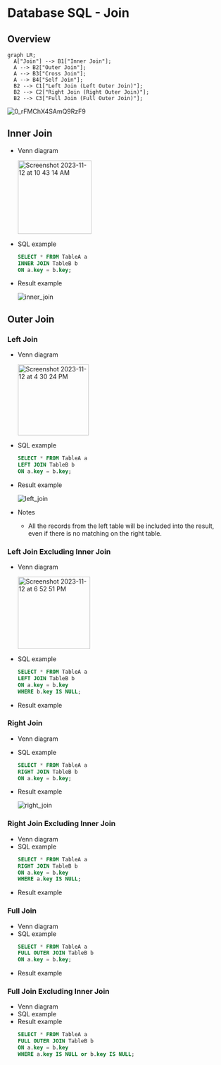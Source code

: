 # Database SQL - Join

## Overview
```mermaid
graph LR;
  A["Join"] --> B1["Inner Join"];
  A --> B2["Outer Join"];
  A --> B3["Cross Join"];
  A --> B4["Self Join"];
  B2 --> C1["Left Join (Left Outer Join)"];
  B2 --> C2["Right Join (Right Outer Join)"];
  B2 --> C3["Full Join (Full Outer Join)"];
```

![0_rFMChX4SAmQ9RzF9](https://github.com/wuyichen24/system-design-knowledge/assets/8989447/60eb4295-671b-497c-b46f-6826e0bbdf8f)

## Inner Join
- Venn diagram

  <img width="167" alt="Screenshot 2023-11-12 at 10 43 14 AM" src="https://github.com/wuyichen24/system-design-knowledge/assets/8989447/db735808-7234-438b-a402-9a2cb5383236">

- SQL example
  ```sql
  SELECT * FROM TableA a
  INNER JOIN TableB b
  ON a.key = b.key;
  ```
- Result example

  ![inner_join](https://github.com/wuyichen24/system-design-knowledge/assets/8989447/3a90e609-7f63-4b9e-bee0-d9c65a1f1f00)

## Outer Join
### Left Join
- Venn diagram

  <img width="161" alt="Screenshot 2023-11-12 at 4 30 24 PM" src="https://github.com/wuyichen24/system-design-knowledge/assets/8989447/69652a5e-baf3-489a-b2b8-4273e75fb7e3">

- SQL example
  ```sql
  SELECT * FROM TableA a
  LEFT JOIN TableB b
  ON a.key = b.key;
  ```
- Result example

  ![left_join](https://github.com/wuyichen24/system-design-knowledge/assets/8989447/d2c05ea8-b5f6-4df5-9d92-520479250f42)

- Notes
   - All the records from the left table will be included into the result, even if there is no matching on the right table.

### Left Join Excluding Inner Join
- Venn diagram

  <img width="164" alt="Screenshot 2023-11-12 at 6 52 51 PM" src="https://github.com/wuyichen24/system-design-knowledge/assets/8989447/d1554344-3420-454e-bfa2-b09a925f6385">
  
- SQL example
  ```sql
  SELECT * FROM TableA a
  LEFT JOIN TableB b
  ON a.key = b.key
  WHERE b.key IS NULL;
  ```
- Result example

### Right Join
- Venn diagram
- SQL example
  ```sql
  SELECT * FROM TableA a
  RIGHT JOIN TableB b
  ON a.key = b.key;
  ```
- Result example

  ![right_join](https://github.com/wuyichen24/system-design-knowledge/assets/8989447/22f48466-6138-4b5d-9820-0ca36c0c781c)

### Right Join Excluding Inner Join
- Venn diagram
- SQL example
  ```sql
  SELECT * FROM TableA a
  RIGHT JOIN TableB b
  ON a.key = b.key
  WHERE a.key IS NULL;
  ```
- Result example

### Full Join
- Venn diagram
- SQL example
  ```sql
  SELECT * FROM TableA a
  FULL OUTER JOIN TableB b
  ON a.key = b.key;
  ```
- Result example

### Full Join Excluding Inner Join
- Venn diagram
- SQL example
- Result example
  ```sql
  SELECT * FROM TableA a
  FULL OUTER JOIN TableB b
  ON a.key = b.key
  WHERE a.key IS NULL or b.key IS NULL;
  ```
